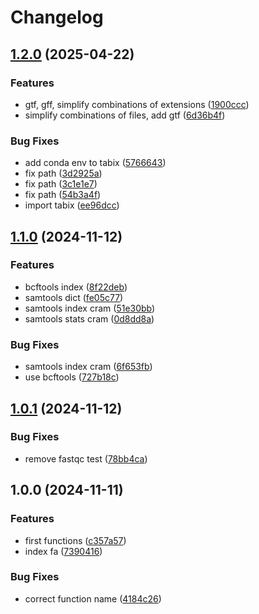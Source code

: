 # Changelog

## [1.2.0](https://github.com/jlanga/snakehelpers/compare/v1.1.0...v1.2.0) (2025-04-22)


### Features

* gtf, gff, simplify combinations of extensions ([1900ccc](https://github.com/jlanga/snakehelpers/commit/1900cccbdc11da7486b6cb04d5e664249e7932e1))
* simplify combinations of files, add gtf ([6d36b4f](https://github.com/jlanga/snakehelpers/commit/6d36b4f140f34e6a97354e42ad4df85d3a99cfee))


### Bug Fixes

* add conda env to tabix ([5766643](https://github.com/jlanga/snakehelpers/commit/5766643c9ee39ba697d306890c5ef8894155f587))
* fix path ([3d2925a](https://github.com/jlanga/snakehelpers/commit/3d2925afef8c9e3a20bddb3e87efc333e123715a))
* fix path ([3c1e1e7](https://github.com/jlanga/snakehelpers/commit/3c1e1e7b9725af35c9255e7f12370ed9caa19a59))
* fix path ([54b3a4f](https://github.com/jlanga/snakehelpers/commit/54b3a4feb89c0078c3146fce4053400413276a8a))
* import tabix ([ee96dcc](https://github.com/jlanga/snakehelpers/commit/ee96dcc987a063bd03148058d672ad583f6aa7d9))

## [1.1.0](https://github.com/jlanga/snakehelpers/compare/v1.0.1...v1.1.0) (2024-11-12)


### Features

* bcftools index ([8f22deb](https://github.com/jlanga/snakehelpers/commit/8f22debb29fb420c16e374bc477f2bfcbe3257af))
* samtools dict ([fe05c77](https://github.com/jlanga/snakehelpers/commit/fe05c7757e94f71d4c0ef281ba20ed0f955977ad))
* samtools index cram ([51e30bb](https://github.com/jlanga/snakehelpers/commit/51e30bbd9b56fb8e28bbd1ffa7bb658da5af204a))
* samtools stats cram ([0d8dd8a](https://github.com/jlanga/snakehelpers/commit/0d8dd8a714d3d301603f2dd84b7970792dd5203c))


### Bug Fixes

* samtools index cram ([6f653fb](https://github.com/jlanga/snakehelpers/commit/6f653fb03127514080ab632e7c5c810360a7bf64))
* use bcftools ([727b18c](https://github.com/jlanga/snakehelpers/commit/727b18c2b073545902c3edd27cca573429dd217e))

## [1.0.1](https://github.com/jlanga/snakehelpers/compare/v1.0.0...v1.0.1) (2024-11-12)


### Bug Fixes

* remove fastqc test ([78bb4ca](https://github.com/jlanga/snakehelpers/commit/78bb4ca348d887183a7ad5dbfc9a67db54029103))

## 1.0.0 (2024-11-11)


### Features

* first functions ([c357a57](https://github.com/jlanga/snakehelpers/commit/c357a570dcdbb2504a9188c8925fa73f0cacdbe8))
* index fa ([7390416](https://github.com/jlanga/snakehelpers/commit/7390416acfc99689a17d9922dd9c5f953b715a6e))


### Bug Fixes

* correct function name ([4184c26](https://github.com/jlanga/snakehelpers/commit/4184c268ed79c6ff8458b6ae9f0d5c71a67867cb))
